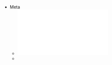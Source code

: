 - Meta
	- ![marginal_man_and_military_service.pdf](../assets/marginal_man_and_military_service_1699659862490_0.pdf)
	-
